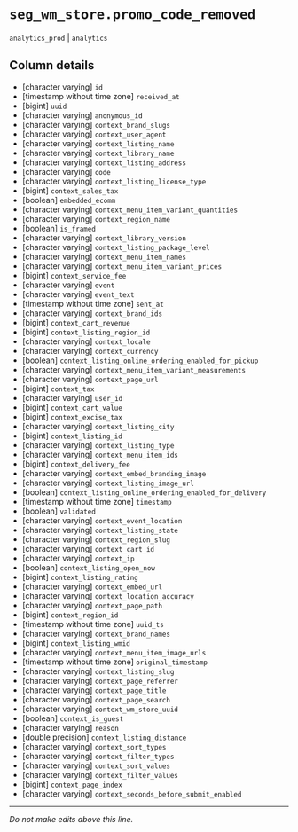 # `seg_wm_store.promo_code_removed`
`analytics_prod` | `analytics`

## Column details
* [character varying] `id`
* [timestamp without time zone] `received_at`
* [bigint]    `uuid`
* [character varying] `anonymous_id`
* [character varying] `context_brand_slugs`
* [character varying] `context_user_agent`
* [character varying] `context_listing_name`
* [character varying] `context_library_name`
* [character varying] `context_listing_address`
* [character varying] `code`
* [character varying] `context_listing_license_type`
* [bigint]    `context_sales_tax`
* [boolean]   `embedded_ecomm`
* [character varying] `context_menu_item_variant_quantities`
* [character varying] `context_region_name`
* [boolean]   `is_framed`
* [character varying] `context_library_version`
* [character varying] `context_listing_package_level`
* [character varying] `context_menu_item_names`
* [character varying] `context_menu_item_variant_prices`
* [bigint]    `context_service_fee`
* [character varying] `event`
* [character varying] `event_text`
* [timestamp without time zone] `sent_at`
* [character varying] `context_brand_ids`
* [bigint]    `context_cart_revenue`
* [bigint]    `context_listing_region_id`
* [character varying] `context_locale`
* [character varying] `context_currency`
* [boolean]   `context_listing_online_ordering_enabled_for_pickup`
* [character varying] `context_menu_item_variant_measurements`
* [character varying] `context_page_url`
* [bigint]    `context_tax`
* [character varying] `user_id`
* [bigint]    `context_cart_value`
* [bigint]    `context_excise_tax`
* [character varying] `context_listing_city`
* [bigint]    `context_listing_id`
* [character varying] `context_listing_type`
* [character varying] `context_menu_item_ids`
* [bigint]    `context_delivery_fee`
* [character varying] `context_embed_branding_image`
* [character varying] `context_listing_image_url`
* [boolean]   `context_listing_online_ordering_enabled_for_delivery`
* [timestamp without time zone] `timestamp`
* [boolean]   `validated`
* [character varying] `context_event_location`
* [character varying] `context_listing_state`
* [character varying] `context_region_slug`
* [character varying] `context_cart_id`
* [character varying] `context_ip`
* [boolean]   `context_listing_open_now`
* [bigint]    `context_listing_rating`
* [character varying] `context_embed_url`
* [character varying] `context_location_accuracy`
* [character varying] `context_page_path`
* [bigint]    `context_region_id`
* [timestamp without time zone] `uuid_ts`
* [character varying] `context_brand_names`
* [bigint]    `context_listing_wmid`
* [character varying] `context_menu_item_image_urls`
* [timestamp without time zone] `original_timestamp`
* [character varying] `context_listing_slug`
* [character varying] `context_page_referrer`
* [character varying] `context_page_title`
* [character varying] `context_page_search`
* [character varying] `context_wm_store_uuid`
* [boolean]   `context_is_guest`
* [character varying] `reason`
* [double precision] `context_listing_distance`
* [character varying] `context_sort_types`
* [character varying] `context_filter_types`
* [character varying] `context_sort_values`
* [character varying] `context_filter_values`
* [bigint]    `context_page_index`
* [character varying] `context_seconds_before_submit_enabled`

-------------------------------------------------------------------------------
*Do not make edits above this line.*
